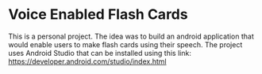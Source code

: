 # Voice Enabled Flash Cards

This is a personal project. The idea was to build an android application that would enable users to make flash cards using their speech. The project uses Android Studio that can be installed using this link: https://developer.android.com/studio/index.html

